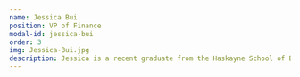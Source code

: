 ```yaml
---
name: Jessica Bui
position: VP of Finance
modal-id: jessica-bui
order: 3
img: Jessica-Bui.jpg
description: Jessica is a recent graduate from the Haskayne School of Business at the University of Calgary, with a major in Accounting. She's currently working as a full-time accountant at a small local public practice firm. In her spare time, she enjoys playing volleyball and basketball, spending time outdoors, reading, or working on various pieces of art.
---
```

